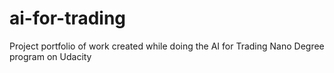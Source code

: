 # ai-for-trading
Project portfolio of work created while doing the AI for Trading Nano Degree program on Udacity
